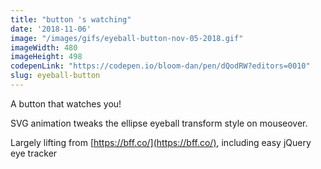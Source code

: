 ```yaml
---
title: "button 's watching"
date: '2018-11-06'
image: "/images/gifs/eyeball-button-nov-05-2018.gif"
imageWidth: 480
imageHeight: 498
codepenLink: "https://codepen.io/bloom-dan/pen/dQodRW?editors=0010"
slug: eyeball-button
---
```


A button that watches you!

SVG animation tweaks the ellipse eyeball transform style on mouseover.

Largely lifting from [https://bff.co/](https://bff.co/), including easy jQuery eye tracker
